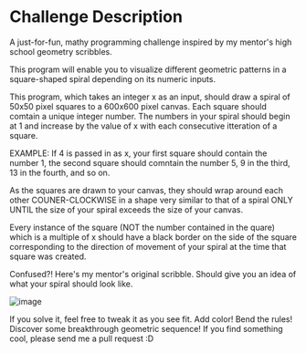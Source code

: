 # Challenge Description

A just-for-fun, mathy programming challenge inspired by my mentor's high school geometry scribbles. 

This program will enable you to visualize different geometric patterns in a square-shaped spiral depending on its numeric inputs.

This program, which takes an integer x as an input, should draw a spiral of 50x50 pixel squares to a 600x600 pixel canvas. Each square should comtain a unique integer number. The numbers in your spiral should begin at 1 and increase by the value of x with each consecutive itteration of a square. 

EXAMPLE: If 4 is passed in as x, your first square should contain the number 1, the second square should comntain the number 5, 9 in the third, 13 in the fourth, and so on. 

As the squares are drawn to your canvas, they should wrap around each other COUNER-CLOCKWISE in a shape very similar to that of a spiral ONLY UNTIL the size of your spiral exceeds the size of your canvas.

Every instance of the square (NOT the number contained in the quare) which is a multiple of x should have a black border on the side of the square corresponding to the direction of movement of your spiral at the time that square was created.

Confused?! Here's my mentor's original scribble. Should give you an idea of what your spiral should look like.

![image]()

If you solve it, feel free to tweak it as you see fit. Add color! Bend the rules! Discover some breakthrough geometric sequence! If you find something cool, please send me a pull request :D

